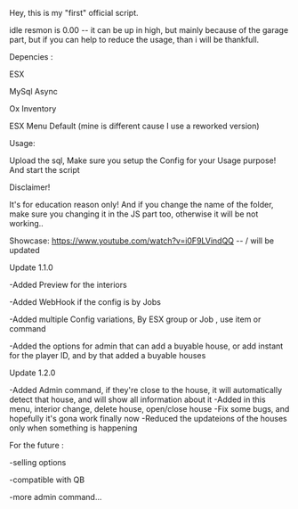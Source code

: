 Hey, this is my "first" official script.

idle resmon is 0.00 -- it can be up in high, but mainly because of the garage part, but if you can help to reduce the usage, than i will be thankfull.

Depencies :

ESX

MySql Async

Ox Inventory

ESX Menu Default (mine is different cause I use a reworked version)

Usage: 

Upload the sql,
Make sure you setup the Config for your Usage purpose!
And start the script

Disclaimer!

It's for education reason only! And if you change the name of the folder, make sure you changing it in the JS part too, otherwise it will be not working..

Showcase:
https://www.youtube.com/watch?v=i0F9LVindQQ -- / will be updated


Update 1.1.0


-Added Preview for the interiors

-Added WebHook if the config is by Jobs

-Added multiple Config variations, By ESX group or Job , use item or command

-Added the options for admin that can add a buyable house, or add instant for the player ID, and by that added a buyable houses



Update 1.2.0


-Added Admin command, if they're close to the house, it will automatically detect that house, and will show all information about it
-Added in this menu, interior change, delete house, open/close house
-Fix some bugs, and hopefully it's gona work finally now
-Reduced the updateions of the houses only when something is happening

For the future :

-selling options

-compatible with QB

-more admin command...
